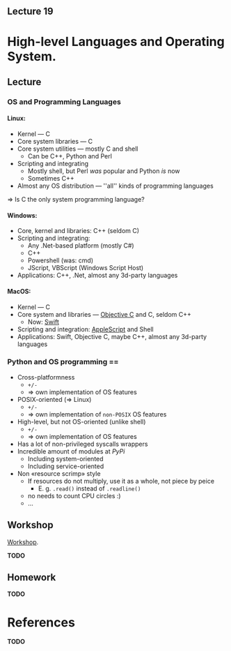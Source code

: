 Lecture 19
---

# High-level Languages and Operating System.

## Lecture

### OS and Programming Languages

#### Linux:

* Kernel — C
* Core system libraries — C
* Core system utilities — mostly C and shell
  * Can be C++, Python and Perl
* Scripting and integrating
  * Mostly shell, but Perl _was_ popular and Python _is_ now
  * Sometimes C++
* Almost any OS distribution — ''all'' kinds of programming languages

⇒ Is C the only system programming language?

#### Windows:

* Core, kernel and libraries: C++ (seldom C)
* Scripting and integrating:
  * Any .Net-based platform (mostly C#)
  * C++
  * Powershell (was: cmd)
  * JScript, VBScript (Windows Script Host)
* Applications: C++, .Net, almost any 3d-party languages

#### MacOS:

* Kernel — C
* Core system and libraries — [Objective C](
  https://developer.apple.com/library/archive/documentation/Cocoa/Conceptual/ProgrammingWithObjectiveC/Introduction/Introduction.html)
  and C, seldom C++
  * Now: [Swift](https://developer.apple.com/swift)
* Scripting and integration: [AppleScript](
  https://developer.apple.com/mac/library/documentation/AppleScript/Conceptual/AppleScriptX/AppleScriptX.html)
  and Shell
* Applications: Swift, Objective C, maybe C++, almost any 3d-party languages

### Python and OS programming ==

* Cross-platformness
  * `+/-`
  * ⇒ own implementation of OS features
* POSIX-oriented (=> Linux)
  * `+/-`
  * ⇒ own implementation of `non-POSIX` OS features
* High-level, but not OS-oriented (unlike shell)
  * `+/-`
  * ⇒ own implementation of OS features
* Has a lot of non-privileged syscalls wrappers
* Incredible amount of modules at _PyPi_
  * Including system-oriented
  * Including service-oriented
* Non «resource scrimp» style
  * If resources do not multiply, use it as a whole, not piece by peice
    * E. g. `.read()` instead of `.readline()`
  * no needs to count CPU circles :)
  * …
    
## Workshop

[Workshop](python.md).

__TODO__

## Homework

__TODO__

# References

__TODO__
